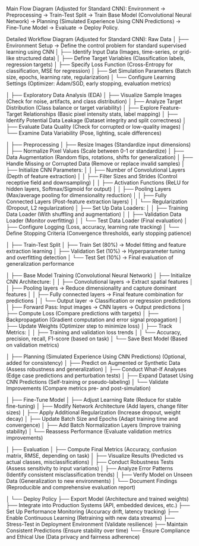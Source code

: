 Main Flow Diagram (Adjusted for Standard CNN):
Environment → Preprocessing → Train-Test Split → Train Base Model (Convolutional Neural Network) → Planning (Simulated Experience Using CNN Predictions) → Fine-Tune Model → Evaluate → Deploy Policy.

Detailed Workflow Diagram (Adjusted for Standard CNN):
Raw Data
│
├── Environment Setup → Define the control problem for standard supervised learning using CNN
│ ├── Identify Input Data (Images, time-series, or grid-like structured data)
│ ├── Define Target Variables (Classification labels, regression targets)
│ ├── Specify Loss Function (Cross-Entropy for classification, MSE for regression)
│ ├── Set Simulation Parameters (Batch size, epochs, learning rate, regularization)
│ └── Configure Learning Settings (Optimizer: Adam/SGD, early stopping, evaluation metrics)

│
├── Exploratory Data Analysis (EDA)
│ ├── Visualize Sample Images (Check for noise, artifacts, and class distribution)
│ ├── Analyze Target Distribution (Class balance or target variability)
│ ├── Explore Feature-Target Relationships (Basic pixel intensity stats, label mapping)
│ ├── Identify Potential Data Leakage (Dataset integrity and split correctness)
│ ├── Evaluate Data Quality (Check for corrupted or low-quality images)
│ └── Examine Data Variability (Pose, lighting, scale differences)

│
├── Preprocessing
│ ├── Resize Images (Standardize input dimensions)
│ ├── Normalize Pixel Values (Scale between 0-1 or standardize)
│ ├── Data Augmentation (Random flips, rotations, shifts for generalization)
│ ├── Handle Missing or Corrupted Data (Remove or replace invalid samples)
│ ├── Initialize CNN Parameters:
│ │ ├── Number of Convolutional Layers (Depth of feature extraction)
│ │ ├── Filter Sizes and Strides (Control receptive field and downsampling)
│ │ ├── Activation Functions (ReLU for hidden layers, Softmax/Sigmoid for output)
│ │ ├── Pooling Layers (Max/average pooling for dimensionality reduction)
│ │ ├── Fully Connected Layers (Post-feature extraction layers)
│ │ └── Regularization (Dropout, L2 regularization)
│ ├── Set Up Data Loaders:
│ │ ├── Training Data Loader (With shuffling and augmentation)
│ │ ├── Validation Data Loader (Monitor overfitting)
│ │ └── Test Data Loader (Final evaluation)
│ ├── Configure Logging (Loss, accuracy, learning rate tracking)
│ └── Define Stopping Criteria (Convergence thresholds, early stopping patience)

│
├── Train-Test Split
│ ├── Train Set (80%) → Model fitting and feature extraction learning
│ ├── Validation Set (10%) → Hyperparameter tuning and overfitting detection
│ └── Test Set (10%) → Final evaluation of generalization performance

│
├── Base Model Training (Convolutional Neural Network)
│ ├── Initialize CNN Architecture:
│ │ ├── Convolutional layers → Extract spatial features
│ │ ├── Pooling layers → Reduce dimensionality and capture dominant features
│ │ ├── Fully connected layers → Final feature combination for predictions
│ │ └── Output layer → Classification or regression predictions
│ ├── Forward Pass: Input images → CNN layers → Output predictions
│ ├── Compute Loss (Compare predictions with targets)
│ ├── Backpropagation (Gradient computation and error signal propagation)
│ ├── Update Weights (Optimizer step to minimize loss)
│ ├── Track Metrics:
│ │ ├── Training and validation loss trends
│ │ └── Accuracy, precision, recall, F1-score (based on task)
│ └── Save Best Model (Based on validation metrics)

│
├── Planning (Simulated Experience Using CNN Predictions) (Optional, added for consistency)
│ ├── Predict on Augmented or Synthetic Data (Assess robustness and generalization)
│ ├── Conduct What-If Analyses (Edge case predictions and perturbation tests)
│ ├── Expand Dataset Using CNN Predictions (Self-training or pseudo-labeling)
│ └── Validate Improvements (Compare metrics pre- and post-simulation)

│
├── Fine-Tune Model
│ ├── Adjust Learning Rate (Reduce for stable fine-tuning)
│ ├── Modify Network Architecture (Add layers, change filter sizes)
│ ├── Apply Additional Regularization (Increase dropout, weight decay)
│ ├── Update Batch Size and Epochs (Adapt training time and convergence)
│ ├── Add Batch Normalization Layers (Improve training stability)
│ └── Reassess Performance (Evaluate validation metrics improvements)

│
├── Evaluation
│ ├── Compute Final Metrics (Accuracy, confusion matrix, RMSE, depending on task)
│ ├── Visualize Results (Predicted vs actual classes, misclassifications)
│ ├── Conduct Robustness Tests (Assess sensitivity to input variations)
│ ├── Analyze Error Patterns (Identify consistent misclassification trends)
│ ├── Verify Model on Unseen Data (Generalization to new environments)
│ └── Document Findings (Reproducible and comprehensive evaluation report)

│
└── Deploy Policy
├── Export Model (Architecture and trained weights)
├── Integrate into Production Systems (API, embedded devices, etc.)
├── Set Up Performance Monitoring (Accuracy drift, latency tracking)
├── Enable Continuous Learning (Retraining with new data streams)
├── Stress-Test in Deployment Environment (Validate resilience)
├── Maintain Consistent Predictions (Ensure stability over time)
└── Ensure Compliance and Ethical Use (Data privacy and fairness adherence)